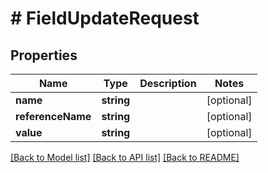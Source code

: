 # # FieldUpdateRequest

## Properties

Name | Type | Description | Notes
------------ | ------------- | ------------- | -------------
**name** | **string** |  | [optional] 
**referenceName** | **string** |  | [optional] 
**value** | **string** |  | [optional] 

[[Back to Model list]](../../README.md#documentation-for-models) [[Back to API list]](../../README.md#documentation-for-api-endpoints) [[Back to README]](../../README.md)


